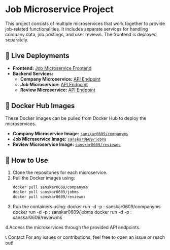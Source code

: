 
# Job Microservice Project

This project consists of multiple microservices that work together to provide job-related functionalities. It includes separate services for handling company data, job postings, and user reviews. The frontend is deployed separately.

## 🚀 Live Deployments

- **Frontend:** [Job Microservice Frontend](https://jobmicroservice.netlify.app/)
- **Backend Services:**
  - **Company Microservice:** [API Endpoint](https://companyms-y376.onrender.com)
  - **Job Microservice:** [API Endpoint](https://jobms-ipus.onrender.com)
  - **Review Microservice:** [API Endpoint](https://reviewms-wgcp.onrender.com)

## 🐳 Docker Hub Images

These Docker images can be pulled from Docker Hub to deploy the microservices.

- **Company Microservice Image:** [`sanskar0609/companyms`](https://hub.docker.com/r/sanskar0609/companyms)
- **Job Microservice Image:** [`sanskar0609/jobms`](https://hub.docker.com/r/sanskar0609/jobms)
- **Review Microservice Image:** [`sanskar0609/reviewms`](https://hub.docker.com/r/sanskar0609/reviewms)

## 📌 How to Use

1. Clone the repositories for each microservice.
2. Pull the Docker images using:
   ```sh
   docker pull sanskar0609/companyms
   docker pull sanskar0609/jobms
   docker pull sanskar0609/reviewms

3. Run the containers using:
   docker run -d -p <port>:<container-port> sanskar0609/companyms
   docker run -d -p <port>:<container-port> sanskar0609/jobms
   docker run -d -p <port>:<container-port> sanskar0609/reviewms
   
4.Access the microservices through the provided API endpoints.

📞 Contact
For any issues or contributions, feel free to open an issue or reach out!

   
